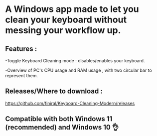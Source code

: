 # A Windows app made to let you clean your keyboard without messing your workflow up.

## Features :

-Toggle Keyboard Cleaning mode : disables/enables your keyboard.

-Overview of PC's CPU usage and RAM usage , with two circular bar to represent them.

## Releases/Where to download : 
https://github.com/finiral/Keyboard-Cleaning-Modern/releases

## Compatible with both Windows 11 (recommended) and Windows 10 👌



